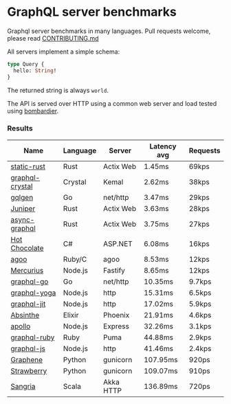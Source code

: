 <!-- README.md is generated from README.ecr, do not edit -->

# GraphQL server benchmarks

Graphql server benchmarks in many languages. Pull requests welcome, please read [CONTRIBUTING.md](CONTRIBUTING.md)

All servers implement a simple schema:

```graphql
type Query {
  hello: String!
}
```

The returned string is always `world`.

The API is served over HTTP using a common web server and load tested using [bombardier](https://github.com/codesenberg/bombardier).

### Results

| Name                          | Language      | Server          | Latency avg      | Requests      |
| ----------------------------  | ------------- | --------------- | ---------------- | ------------- |
| [static-rust](https://actix.rs/) | Rust | Actix Web | 1.45ms | 69kps |
| [graphql-crystal](https://github.com/graphql-crystal/graphql) | Crystal | Kemal | 2.62ms | 38kps |
| [gqlgen](https://github.com/99designs/gqlgen) | Go | net/http | 3.47ms | 29kps |
| [Juniper](https://github.com/graphql-rust/juniper) | Rust | Actix Web | 3.63ms | 28kps |
| [async-graphql](https://github.com/async-graphql/async-graphql) | Rust | Actix Web | 3.75ms | 27kps |
| [Hot Chocolate](https://github.com/ChilliCream/hotchocolate) | C# | ASP.NET | 6.08ms | 16kps |
| [agoo](https://github.com/ohler55/agoo) | Ruby/C | agoo | 8.53ms | 12kps |
| [Mercurius](https://github.com/mercurius-js/mercurius) | Node.js | Fastify | 8.65ms | 12kps |
| [graphql-go](https://github.com/graphql-go/graphql) | Go | net/http | 10.35ms | 9.7kps |
| [graphql-yoga](https://github.com/dotansimha/graphql-yoga) | Node.js | http | 15.31ms | 6.5kps |
| [graphql-jit](https://github.com/zalando-incubator/graphql-jit) | Node.js | http | 17.02ms | 5.9kps |
| [Absinthe](https://github.com/absinthe-graphql/absinthe) | Elixir | Phoenix | 21.91ms | 4.6kps |
| [apollo](https://github.com/apollographql/apollo-server) | Node.js | Express | 32.26ms | 3.1kps |
| [graphql-ruby](https://github.com/rmosolgo/graphql-ruby) | Ruby | Puma | 44.88ms | 2.9kps |
| [graphql-js](https://github.com/graphql/graphql-js) | Node.js | http | 41.46ms | 2.4kps |
| [Graphene](https://github.com/graphql-python/graphene) | Python | gunicorn | 107.95ms | 920ps |
| [Strawberry](https://github.com/strawberry-graphql/strawberry) | Python | gunicorn | 109.07ms | 910ps |
| [Sangria](https://github.com/sangria-graphql/sangria) | Scala | Akka HTTP | 136.89ms | 720ps |
